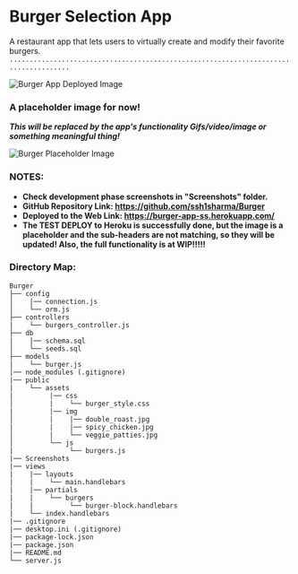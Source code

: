 # Burger Selection App
A restaurant app that lets users to virtually create and modify their favorite burgers.
``` ..................................................................................... ```
  

![Burger App Deployed Image](https://github.com/ssh1sharma/Burger/blob/master/Screenshots/WORKING-APP.JPG)

### A placeholder image for now!
***This will be replaced by the app's functionality Gifs/video/image or something meaningful thing!***

![Burger Placeholder Image](https://github.com/ssh1sharma/Burger/blob/master/public/assets/img/spicy_chicken.jpg)

### NOTES: 
- **Check development phase screenshots in "Screenshots" folder.**
- **GitHub Repository Link: https://github.com/ssh1sharma/Burger**
- **Deployed to the Web Link: https://burger-app-ss.herokuapp.com/**
- **The TEST DEPLOY to Heroku is successfully done, but the image is a placeholder and the sub-headers are not matching, so they will be updated! Also, the full functionality is at WIP!!!!!** 

### Directory Map:
```
Burger
├── config
│    |── connection.js
│    └── orm.js  
├── controllers
|    └── burgers_controller.js 
├── db
|    |── schema.sql
│    └── seeds.sql
├── models
|    └── burger.js
│── node_modules (.gitignore)  
|── public
|    └── assets
|         |── css
│         |    └── burger_style.css
|         |── img
│         |    |── double_roast.jpg
|         |    |── spicy_chicken.jpg
│         |    └── veggie_patties.jpg
│         └── js
|              └── burgers.js
|── Screenshots
|── views
|    |── layouts
|    |    └── main.handlebars
|    |── partials
|    |    └── burgers
|    |         └── burger-block.handlebars
|    └── index.handlebars
|── .gitignore
|── desktop.ini (.gitignore)
|── package-lock.json
|── package.json
|── README.md
└── server.js
```